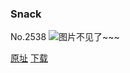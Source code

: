 ### Snack
No.2538
![图片不见了~~~](https://imgs.xkcd.com/comics/snack.png)

[原址](https://xkcd.com//2538) [下载](https://imgs.xkcd.com/comics/snack.png)

